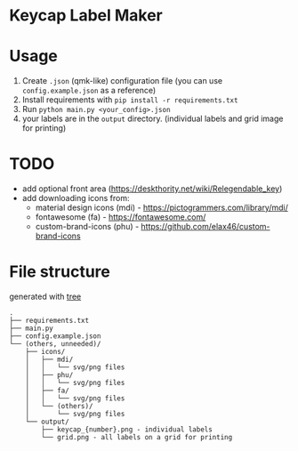 # Keycap Label Maker

# Usage
1. Create `.json` (qmk-like) configuration file (you can use `config.example.json` as a reference)
2. Install requirements with `pip install -r requirements.txt`
3. Run `python main.py <your_config>.json`
4. your labels are in the `output` directory. (individual labels and grid image for printing)

# TODO
 - add optional front area (https://deskthority.net/wiki/Relegendable_key)
 - add downloading icons from:
   - material design icons (mdi) - https://pictogrammers.com/library/mdi/
   - fontawesome (fa) - https://fontawesome.com/
   - custom-brand-icons (phu) - https://github.com/elax46/custom-brand-icons

# File structure
generated with [tree](https://gitlab.com/nfriend/tree-online)
```
.
├── requirements.txt
├── main.py
├── config.example.json
└── (others, unneeded)/
    ├── icons/
    │   ├── mdi/
    │   │   └── svg/png files
    │   ├── phu/
    │   │   └── svg/png files
    │   ├── fa/
    │   │   └── svg/png files
    │   └── (others)/
    │       └── svg/png files
    └── output/
        ├── keycap_{number}.png - individual labels
        └── grid.png - all labels on a grid for printing
```

